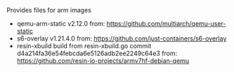 Provides files for arm images

- qemu-arm-static v2.12.0 from: https://github.com/multiarch/qemu-user-static
- s6-overlay v1.21.4.0 from: https://github.com/just-containers/s6-overlay
- resin-xbuild build from resin-xbuild.go commit d4a214fa36e54febcda6e5126adb2ee2249c64e3 from: https://github.com/resin-io-projects/armv7hf-debian-qemu
